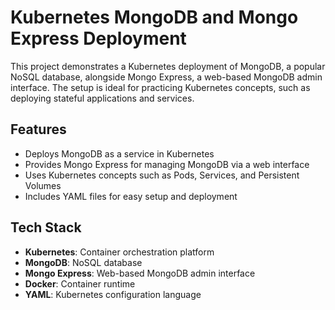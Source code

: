 # Kubernetes MongoDB and Mongo Express Deployment

This project demonstrates a Kubernetes deployment of MongoDB, a popular NoSQL database, alongside Mongo Express, a web-based MongoDB admin interface. The setup is ideal for practicing Kubernetes concepts, such as deploying stateful applications and services.

## Features

- Deploys MongoDB as a service in Kubernetes
- Provides Mongo Express for managing MongoDB via a web interface
- Uses Kubernetes concepts such as Pods, Services, and Persistent Volumes
- Includes YAML files for easy setup and deployment

## Tech Stack

- **Kubernetes**: Container orchestration platform
- **MongoDB**: NoSQL database
- **Mongo Express**: Web-based MongoDB admin interface
- **Docker**: Container runtime
- **YAML**: Kubernetes configuration language
